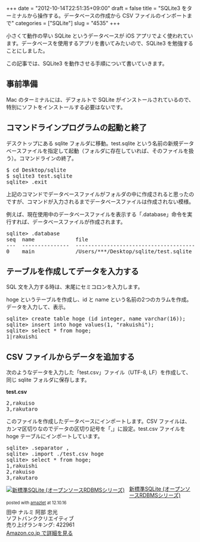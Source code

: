+++
date = "2012-10-14T22:51:35+09:00"
draft = false
title = "SQLite3 をターミナルから操作する。データベースの作成から CSV ファイルのインポートまで"
categories = ["SQLite"]
slug = "4535"
+++

小さくて動作の早い SQLite というデータベースが iOS アプリでよく使われています。データベースを使用するアプリを書いてみたいので、SQLite3 を勉強することにしました。

この記事では、SQLite3 を動作させる手順について書いていきます。

<h2>事前準備</h2>

Mac のターミナルには、デフォルトで SQLite がインストールされているので、特別にソフトをインストールする必要はないです。

<h2>コマンドラインプログラムの起動と終了</h2>

デスクトップにある sqlite フォルダに移動。test.sqlite という名前の新規データベースファイルを指定して起動（フォルダに存在していれば、そのファイルを扱う）。コマンドラインの終了。

<pre class="prettyprint">$ cd Desktop/sqlite
$ sqlite3 test.sqlite
sqlite> .exit</pre>

上記のコマンドでデータベースファイルがフォルダの中に作成されると思ったのですが、コマンドが入力されるまでデータベースファイルは作成されない模様。

例えば、現在使用中のデータベースファイルを表示する「.database」命令を実行すれば、データベースファイルが作成されます。

<pre class="prettyprint">
sqlite> .database
seq  name             file                                                      
---  ---------------  ----------------------------------------------------------
0    main             /Users/***/Desktop/sqlite/test.sqlite </pre>

<h2>テーブルを作成してデータを入力する</h2>

SQL 文を入力する時は、末尾にセミコロンを入力します。

hoge というテーブルを作成し、id と name という名前の2つのカラムを作成。データを入力して、表示。

<pre class="prettyprint">sqlite> create table hoge (id integer, name varchar(16));
sqlite> insert into hoge values(1, "rakuishi");
sqlite> select * from hoge;
1|rakuishi
</pre>

<h2>CSV ファイルからデータを追加する</h2>

次のようなデータを入力した「test.csv」ファイル（UTF-8, LF）を作成して、同じ sqlite フォルダに保存します。

<strong>test.csv</strong>
<pre class="prettyprint">2,rakuiso
3,rakutaro</pre>

このファイルを作成したデータベースにインポートします。CSV ファイルは、カンマ区切りなのでデータの区切り記号を「,」に設定。test.csv ファイルを hoge テーブルにインポートしています。

<pre class="prettyprint">sqlite> .separator ,
sqlite> .import ./test.csv hoge
sqlite> select * from hoge;
1,rakuishi
2,rakuiso
3,rakutaro</pre>

<div class="amazlet-box" style="margin-bottom:0px;"><div class="amazlet-image" style="float:left;margin:0px 12px 1px 0px;"><a href="http://www.amazon.co.jp/exec/obidos/ASIN/4797354739/rakuishi-22/ref=nosim/" name="amazletlink" target="_blank"><img src="http://ecx.images-amazon.com/images/I/51w28k89iJL._SL160_.jpg" alt="新標準SQLite (オープンソースRDBMSシリーズ)" style="border: none;" /></a></div><div class="amazlet-info" style="line-height:120%; margin-bottom: 10px"><div class="amazlet-name" style="margin-bottom:10px;line-height:120%"><a href="http://www.amazon.co.jp/exec/obidos/ASIN/4797354739/rakuishi-22/ref=nosim/" name="amazletlink" target="_blank">新標準SQLite (オープンソースRDBMSシリーズ)</a><div class="amazlet-powered-date" style="font-size:80%;margin-top:5px;line-height:120%">posted with <a href="http://www.amazlet.com/browse/ASIN/4797354739/rakuishi-22/ref=nosim/" title="新標準SQLite (オープンソースRDBMSシリーズ)" target="_blank">amazlet</a> at 12.10.16</div></div><div class="amazlet-detail">田中 ナルミ 阿部 忠光 <br />ソフトバンククリエイティブ <br />売り上げランキング: 422961<br /></div><div class="amazlet-sub-info" style="float: left;"><div class="amazlet-link" style="margin-top: 5px"><a href="http://www.amazon.co.jp/exec/obidos/ASIN/4797354739/rakuishi-22/ref=nosim/" name="amazletlink" target="_blank">Amazon.co.jp で詳細を見る</a></div></div></div><div class="amazlet-footer" style="clear: left"></div></div>
